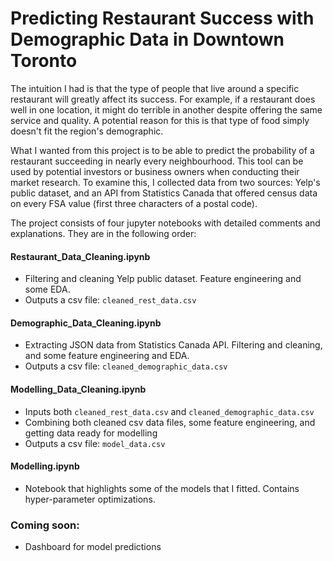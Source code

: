 # Predicting Restaurant Success with Demographic Data in Downtown Toronto

The intuition I had is that the type of people that live around a specific restaurant will greatly affect its success. For example, if a restaurant does well in one location, it might do terrible in another despite offering the same service and quality. A potential reason for this is that type of food simply doesn't fit the region's demographic.

What I wanted from this project is to be able to predict the probability of a restaurant succeeding in nearly every neighbourhood. This tool can be used by potential investors or business owners when conducting their market research. To examine this, I collected data from two sources: Yelp's public dataset, and an API from Statistics Canada that offered census data on every FSA value (first three characters of a postal code).

The project consists of four jupyter notebooks with detailed comments and explanations. They are in the following order:

#### Restaurant_Data_Cleaning.ipynb
- Filtering and cleaning Yelp public dataset. Feature engineering and some EDA.
- Outputs a csv file: `cleaned_rest_data.csv`
#### Demographic_Data_Cleaning.ipynb
- Extracting JSON data from Statistics Canada API. Filtering and cleaning, and some feature engineering and EDA.
- Outputs a csv file: `cleaned_demographic_data.csv`
#### Modelling_Data_Cleaning.ipynb
- Inputs both `cleaned_rest_data.csv` and `cleaned_demographic_data.csv`
- Combining both cleaned csv data files, some feature engineering, and getting data ready for modelling
- Outputs a csv file: `model_data.csv`
#### Modelling.ipynb
- Notebook that highlights some of the models that I fitted. Contains hyper-parameter optimizations.


 
  


### Coming soon:
- Dashboard for model predictions
